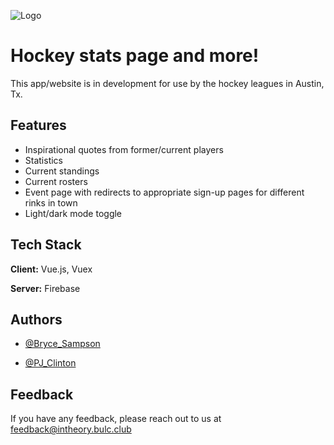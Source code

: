 
![Logo]()


# Hockey stats page and more!

This app/website is in development for use by the hockey leagues in Austin, Tx.
## Features

- Inspirational quotes from former/current players
- Statistics
- Current standings
- Current rosters
- Event page with redirects to appropriate sign-up pages for different rinks in town
- Light/dark mode toggle
## Tech Stack

**Client:** Vue.js, Vuex

**Server:** Firebase


## Authors

- [@Bryce_Sampson](https://github.com/bSampson0)

- [@PJ_Clinton](https://github.com/pj-clinton)


## Feedback

If you have any feedback, please reach out to us at feedback@intheory.bulc.club

